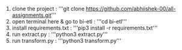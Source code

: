 1. clone the project : '''git clone https://github.com/abhiishek-00/all-assignments.git'''
2. open terminal here & go to bi-etl : '''cd bi-etl'''
3. install requirements.txt : '''pip3 install -r requirements.txt'''
4. run extract.py : '''python3 extract.py''' 
5. run transform.py : '''python3 transform.py'''
